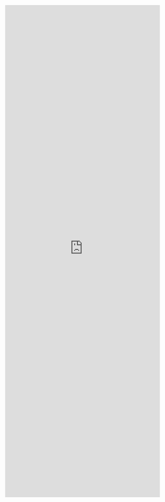 <iframe 
    title='DetailsList Large Grouped Example'
    src='https://fabricweb.z5.web.core.windows.net/pr-deploy-site/refs/pull/9333/merge/fabric-website-resources/dist/index.html#/examples/detailslist/largegrouped?docsExample=true'
    frameborder='no'
    height='1600'
    style='width: 100%;'
>